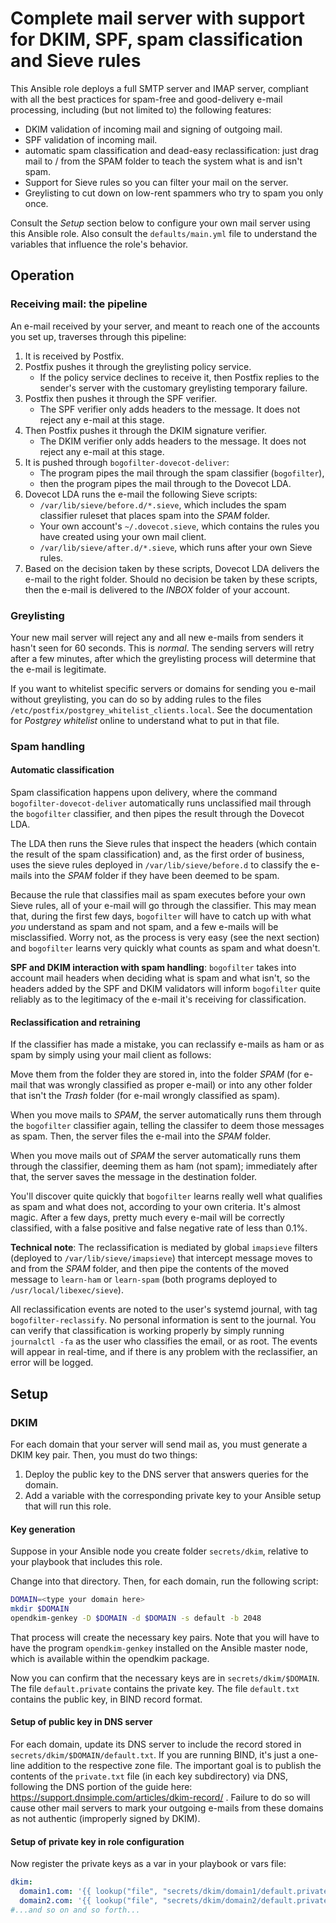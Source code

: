 # Complete mail server with support for DKIM, SPF, spam classification and Sieve rules

This Ansible role deploys a full SMTP server and IMAP server, compliant
with all the best practices for spam-free and good-delivery e-mail processing,
including (but not limited to) the following features:

- DKIM validation of incoming mail and signing of outgoing mail.
- SPF validation of incoming mail.
- automatic spam classification and dead-easy reclassification: just drag mail to / from the SPAM folder to teach the system what is and isn't spam.
- Support for Sieve rules so you can filter your mail on the server.
- Greylisting to cut down on low-rent spammers who try to spam you only once.

Consult the *Setup* section below to configure your own mail server using this
Ansible role.  Also consult the `defaults/main.yml` file to understand
the variables that influence the role's behavior.

## Operation

### Receiving mail: the pipeline

An e-mail received by your server, and meant to reach one of the accounts
you set up, traverses through this pipeline:

1. It is received by Postfix.
2. Postfix pushes it through the greylisting policy service.
   * If the policy service declines to receive it, then Postfix replies
     to the sender's server with the customary greylisting temporary failure.
2. Postfix then pushes it through the SPF verifier.
   * The SPF verifier only adds headers to the message.  It does not reject
     any e-mail at this stage.
3. Then Postfix pushes it through the DKIM signature verifier.
   * The DKIM verifier only adds headers to the message.  It does not reject
     any e-mail at this stage.
4. It is pushed through `bogofilter-dovecot-deliver`:
   * The program pipes the mail through the spam classifier (`bogofilter`),
   * then the program pipes the mail through to the Dovecot LDA.
5. Dovecot LDA runs the e-mail the following Sieve scripts:
   * `/var/lib/sieve/before.d/*.sieve`, which includes the spam classifier
     ruleset that places spam into the *SPAM* folder.
   * Your own account's `~/.dovecot.sieve`, which contains the rules you
     have created using your own mail client.
   * `/var/lib/sieve/after.d/*.sieve`, which runs after your own Sieve rules.
6. Based on the decision taken by these scripts, Dovecot LDA delivers the
   e-mail to the right folder.  Should no decision be taken by these scripts,
   then the e-mail is delivered to the *INBOX* folder of your account.

### Greylisting

Your new mail server will reject any and all new e-mails from senders it hasn't
seen for 60 seconds.  This is *normal*.  The sending servers will retry after a
few minutes, after which the greylisting process will determine that the e-mail
is legitimate.

If you want to whitelist specific servers or domains for sending you e-mail
without greylisting, you can do so by adding rules to the files
`/etc/postfix/postgrey_whitelist_clients.local`.  See the documentation for
*Postgrey whitelist* online to understand what to put in that file.

### Spam handling

#### Automatic classification

Spam classification happens upon delivery, where the command
`bogofilter-dovecot-deliver` automatically runs unclassified mail through the
`bogofilter` classifier, and then pipes the result through the Dovecot LDA.

The LDA then runs the Sieve rules that inspect the headers (which contain the
result of the spam classification) and, as the first order of business, uses
the sieve rules deployed in `/var/lib/sieve/before.d` to classify the e-mails
into the *SPAM* folder if they have been deemed to be spam.

Because the rule that classifies mail as spam executes before your own Sieve
rules, all of your e-mail will go through the classifier.  This may mean that,
during the first few days, `bogofilter` will have to catch up with what *you*
understand as spam and not spam, and a few e-mails will be misclassified.
Worry not, as the process is very easy (see the next section) and `bogofilter`
learns very quickly what counts as spam and what doesn't.

**SPF and DKIM interaction with spam handling**: `bogofilter` takes into
account mail headers when deciding what is spam and what isn't, so the headers
added by the SPF and DKIM validators will inform `bogofilter` quite reliably as
to the legitimacy of the e-mail it's receiving for classification.

#### Reclassification and retraining

If the classifier has made a mistake, you can reclassify e-mails as ham or as
spam by simply using your mail client as follows:

Move them from the folder they are stored in, into the folder *SPAM*
(for e-mail that was wrongly classified as proper e-mail) or into any other
folder that isn't the *Trash* folder (for e-mail wrongly classified as spam).

When you move mails to *SPAM*, the server automatically runs them
through the `bogofilter` classifier again, telling the classifer to deem those
messages as spam.  Then, the server files the e-mail into the *SPAM* folder.

When you move mails out of *SPAM* the server automatically runs them
through the classifier, deeming them as ham (not spam); immediately after that,
the server saves the message in the destination folder.

You'll discover quite quickly that `bogofilter` learns really well what
qualifies as spam and what does not, according to your own criteria.  It's
almost magic.  After a few days, pretty much every e-mail will be correctly
classified, with a false positive and false negative rate of less than 0.1%.

**Technical note**: The reclassification is mediated by global `imapsieve`
filters (deployed to `/var/lib/sieve/imapsieve`) that intercept message
moves to and from the *SPAM* folder, and then pipe the contents of the moved
message to `learn-ham` or `learn-spam` (both programs deployed to
`/usr/local/libexec/sieve`).

All reclassification events are noted to the user's systemd journal, with tag
`bogofilter-reclassify`.  No personal information is sent to the
journal.  You can verify that classification is working properly by simply
running `journalctl -fa` as the user who classifies the email, or
as root.  The events will appear in real-time, and if there is any problem
with the reclassifier, an error will be logged.

## Setup

### DKIM

For each domain that your server will send mail as, you must generate a
DKIM key pair.  Then, you must do two things:

1. Deploy the public key to the DNS server that answers queries for
   the domain.
2. Add a variable with the corresponding private key to your Ansible
   setup that will run this role.

#### Key generation

Suppose in your Ansible node you create folder `secrets/dkim`, relative
to your playbook that includes this role.

Change into that directory.  Then, for each domain, run the following script:

```bash
DOMAIN=<type your domain here>
mkdir $DOMAIN
opendkim-genkey -D $DOMAIN -d $DOMAIN -s default -b 2048
```

That process will create the necessary key pairs.
Note that you will have to have the program `opendkim-genkey`
installed on the Ansible master node, which is available
within the opendkim package.

Now you can confirm that the necessary keys are in `secrets/dkim/$DOMAIN`.
The file `default.private` contains the private key.  The file `default.txt`
contains the public key, in BIND record format.

#### Setup of public key in DNS server

For each domain, update its DNS server to include the record stored in
`secrets/dkim/$DOMAIN/default.txt`.  If you are running BIND, it's just
a one-line addition to the respective zone file.  The important goal is
to publish the contents of the `private.txt` file (in each key
subdirectory) via DNS, following the DNS portion of the guide here:
https://support.dnsimple.com/articles/dkim-record/ .
Failure to do so will cause other mail servers to mark your outgoing e-mails
from these domains as not authentic (improperly signed by DKIM).

#### Setup of private key in role configuration

Now register the private keys as a var in your playbook or vars file:

```yaml
dkim:
  domain1.com: '{{ lookup("file", "secrets/dkim/domain1/default.private") }}'
  domain2.com: '{{ lookup("file", "secrets/dkim/domain2/default.private") }}'
#...and so on and so forth...
```

